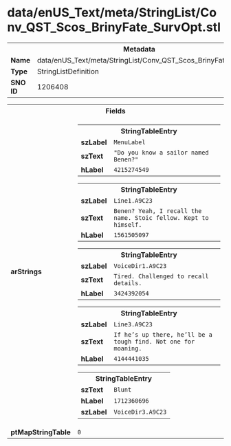 <h1>data/enUS_Text/meta/StringList/Conv_QST_Scos_BrinyFate_SurvOpt.stl</h1><table><tr><th colspan="100%">Metadata</th></tr><tr><td><b>Name</b></td><td>data/enUS_Text/meta/StringList/Conv_QST_Scos_BrinyFate_SurvOpt.stl</td></tr><tr><td><b>Type</b></td><td>StringListDefinition</td></tr><tr><td><b>SNO ID</b></td><td>1206408</td></tr></table>

<table><tr><th colspan="100%">Fields</th></tr><tr><td><b>arStrings</b></td><td><table><tr><th colspan="100%">StringTableEntry</th></tr><tr><td><b>szLabel</b></td><td><code>MenuLabel</code></td></tr><tr><td><b>szText</b></td><td><code>"Do you know a sailor named Benen?"</code></td></tr><tr><td><b>hLabel</b></td><td><code>4215274549</code></td></tr></table>


<table><tr><th colspan="100%">StringTableEntry</th></tr><tr><td><b>szLabel</b></td><td><code>Line1.A9C23</code></td></tr><tr><td><b>szText</b></td><td><code>Benen? Yeah, I recall the name. Stoic fellow. Kept to himself.</code></td></tr><tr><td><b>hLabel</b></td><td><code>1561505097</code></td></tr></table>


<table><tr><th colspan="100%">StringTableEntry</th></tr><tr><td><b>szLabel</b></td><td><code>VoiceDir1.A9C23</code></td></tr><tr><td><b>szText</b></td><td><code>Tired. Challenged to recall details.</code></td></tr><tr><td><b>hLabel</b></td><td><code>3424392054</code></td></tr></table>


<table><tr><th colspan="100%">StringTableEntry</th></tr><tr><td><b>szLabel</b></td><td><code>Line3.A9C23</code></td></tr><tr><td><b>szText</b></td><td><code>If he’s up there, he’ll be a tough find. Not one for moaning.</code></td></tr><tr><td><b>hLabel</b></td><td><code>4144441035</code></td></tr></table>


<table><tr><th colspan="100%">StringTableEntry</th></tr><tr><td><b>szText</b></td><td><code>Blunt</code></td></tr><tr><td><b>hLabel</b></td><td><code>1712360696</code></td></tr><tr><td><b>szLabel</b></td><td><code>VoiceDir3.A9C23</code></td></tr></table>


</td></tr><tr><td><b>ptMapStringTable</b></td><td><code>0</code></td></tr></table>

